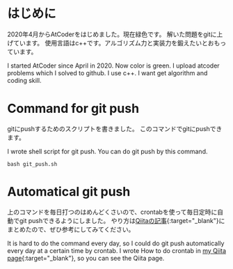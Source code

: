 # はじめに
2020年4月からAtCoderをはじめました。現在緑色です。
解いた問題をgitに上げています。
使用言語はc++です。アルゴリズム力と実装力を鍛えたいとおもっています。

I started AtCoder since April in 2020.
Now color is green.
I upload atcoder problems which I solved to github.
I use c++. I want get algorithm and coding skill.

# Command for git push
gitにpushするためのスクリプトを書きました。
このコマンドでgitにpushできます。

I wrote shell script for git push.
You can do git push by this command.

```Shell:
bash git_push.sh
```

# Automatical git push 
上のコマンドを毎日打つのはめんどくさいので、crontabを使って毎日定時に自動でgit pushできるようにしました。
やり方は[Qiitaの記事](https://qiita.com/nono19972020/items/563b2529be83576323e3){:target="_blank"}にまとめたので、ぜひ参考にしてみてください。

It is hard to do the command every day, so I could do git push automatically every day at a certain time by crontab. I wrote How to do crontab in [my Qiita page](https://qiita.com/nono19972020/items/563b2529be83576323e3){:target="_blank"}, so you can see the Qiita page.